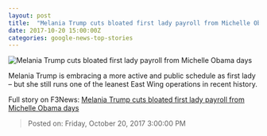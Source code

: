 ```yaml
---
layout: post
title:  "Melania Trump cuts bloated first lady payroll from Michelle Obama days"
date: 2017-10-20 15:00:00Z
categories: google-news-top-stories
---
```


![Melania Trump cuts bloated first lady payroll from Michelle Obama days](http://a57.foxnews.com/images.foxnews.com/content/fox-news/politics/2017/10/20/melania-trump-cuts-bloated-first-lady-payroll-from-michelle-obama-days/_jcr_content/article-text/article-par-8/inline_spotlight_ima/image.img.jpg/612/344/1508513230720.jpg?ve=1&tl=1)

Melania Trump is embracing a more active and public schedule as first lady – but she still runs one of the leanest East Wing operations in recent history.


Full story on F3News: [Melania Trump cuts bloated first lady payroll from Michelle Obama days](http://www.f3nws.com/n/NE2ScD)

> Posted on: Friday, October 20, 2017 3:00:00 PM
